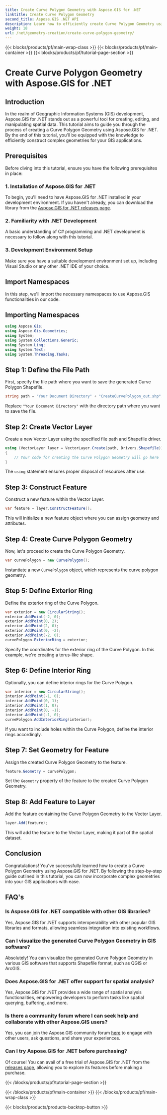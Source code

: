 ```yaml
---
title: Create Curve Polygon Geometry with Aspose.GIS for .NET  
linktitle: Create Curve Polygon Geometry
second_title: Aspose.GIS .NET API
description: Learn how to efficiently create Curve Polygon Geometry using Aspose.GIS for .NET. Follow our step-by-step guide for seamless into your GIS applications.
weight: 18
url: /net/geometry-creation/create-curve-polygon-geometry/
---
```


{{< blocks/products/pf/main-wrap-class >}}
{{< blocks/products/pf/main-container >}}
{{< blocks/products/pf/tutorial-page-section >}}

# Create Curve Polygon Geometry with Aspose.GIS for .NET

## Introduction
In the realm of Geographic Information Systems (GIS) development, Aspose.GIS for .NET stands out as a powerful tool for creating, editing, and manipulating spatial data. This tutorial aims to guide you through the process of creating a Curve Polygon Geometry using Aspose.GIS for .NET. By the end of this tutorial, you'll be equipped with the knowledge to efficiently construct complex geometries for your GIS applications.
## Prerequisites
Before diving into this tutorial, ensure you have the following prerequisites in place:
### 1. Installation of Aspose.GIS for .NET
To begin, you'll need to have Aspose.GIS for .NET installed in your development environment. If you haven't already, you can download the library from the [Aspose.GIS for .NET releases page](https://releases.aspose.com/gis/net/).
### 2. Familiarity with .NET Development
A basic understanding of C# programming and .NET development is necessary to follow along with this tutorial.
### 3. Development Environment Setup
Make sure you have a suitable development environment set up, including Visual Studio or any other .NET IDE of your choice.

## Import Namespaces
In this step, we'll import the necessary namespaces to use Aspose.GIS functionalities in our code.
## Importing Namespaces
```csharp
using Aspose.Gis;
using Aspose.Gis.Geometries;
using System;
using System.Collections.Generic;
using System.Linq;
using System.Text;
using System.Threading.Tasks;
```

## Step 1: Define the File Path
First, specify the file path where you want to save the generated Curve Polygon Shapefile.
```csharp
string path = "Your Document Directory" + "CreateCurvePolygon_out.shp";
```
Replace `"Your Document Directory"` with the directory path where you want to save the file.
## Step 2: Create Vector Layer
Create a new Vector Layer using the specified file path and Shapefile driver.
```csharp
using (VectorLayer layer = VectorLayer.Create(path, Drivers.Shapefile))
{
    // Your code for creating the Curve Polygon Geometry will go here
}
```
The `using` statement ensures proper disposal of resources after use.
## Step 3: Construct Feature
Construct a new feature within the Vector Layer.
```csharp
var feature = layer.ConstructFeature();
```
This will initialize a new feature object where you can assign geometry and attributes.
## Step 4: Create Curve Polygon Geometry
Now, let's proceed to create the Curve Polygon Geometry.
```csharp
var curvePolygon = new CurvePolygon();
```
Instantiate a new `CurvePolygon` object, which represents the curve polygon geometry.
## Step 5: Define Exterior Ring
Define the exterior ring of the Curve Polygon.
```csharp
var exterior = new CircularString();
exterior.AddPoint(-2, 0);
exterior.AddPoint(0, 2);
exterior.AddPoint(2, 0);
exterior.AddPoint(0, -2);
exterior.AddPoint(-2, 0);
curvePolygon.ExteriorRing = exterior;
```
Specify the coordinates for the exterior ring of the Curve Polygon. In this example, we're creating a torus-like shape.
## Step 6: Define Interior Ring
Optionally, you can define interior rings for the Curve Polygon.
```csharp
var interior = new CircularString();
interior.AddPoint(-1, 0);
interior.AddPoint(0, 1);
interior.AddPoint(1, 0);
interior.AddPoint(0, -1);
interior.AddPoint(-1, 0);
curvePolygon.AddInteriorRing(interior);
```
If you want to include holes within the Curve Polygon, define the interior rings accordingly.
## Step 7: Set Geometry for Feature
Assign the created Curve Polygon Geometry to the feature.
```csharp
feature.Geometry = curvePolygon;
```
Set the `Geometry` property of the feature to the created Curve Polygon Geometry.
## Step 8: Add Feature to Layer
Add the feature containing the Curve Polygon Geometry to the Vector Layer.
```csharp
layer.Add(feature);
```
This will add the feature to the Vector Layer, making it part of the spatial dataset.

## Conclusion
Congratulations! You've successfully learned how to create a Curve Polygon Geometry using Aspose.GIS for .NET. By following the step-by-step guide outlined in this tutorial, you can now incorporate complex geometries into your GIS applications with ease.
## FAQ's
### Is Aspose.GIS for .NET compatible with other GIS libraries?
Yes, Aspose.GIS for .NET supports interoperability with other popular GIS libraries and formats, allowing seamless integration into existing workflows.
### Can I visualize the generated Curve Polygon Geometry in GIS software?
Absolutely! You can visualize the generated Curve Polygon Geometry in various GIS software that supports Shapefile format, such as QGIS or ArcGIS.
### Does Aspose.GIS for .NET offer support for spatial analysis?
Yes, Aspose.GIS for .NET provides a wide range of spatial analysis functionalities, empowering developers to perform tasks like spatial querying, buffering, and more.
### Is there a community forum where I can seek help and collaborate with other Aspose.GIS users?
Yes, you can join the Aspose.GIS community forum [here](https://forum.aspose.com/c/gis/33) to engage with other users, ask questions, and share your experiences.
### Can I try Aspose.GIS for .NET before purchasing?
Of course! You can avail of a free trial of Aspose.GIS for .NET from the [releases page](https://releases.aspose.com/), allowing you to explore its features before making a purchase.

{{< /blocks/products/pf/tutorial-page-section >}}

{{< /blocks/products/pf/main-container >}}
{{< /blocks/products/pf/main-wrap-class >}}

{{< blocks/products/products-backtop-button >}}
